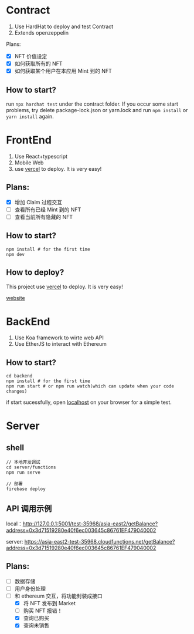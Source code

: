 # Contract
1. Use HardHat to deploy and test Contract
2. Extends openzeppelin

Plans:
- [x] NFT 价值设定
- [x] 如何获取所有的 NFT
- [x] 如何获取某个用户在本应用 Mint 到的 NFT

## How to start?
run `npx hardhat test` under the contract folder. If you occur some start problems, try delete package-lock.json or yarn.lock and run `npm install` or `yarn install` again.

# FrontEnd
1. Use React+typescript
2. Mobile Web
3. use [vercel](https://vercel.com/) to deploy. It is very easy!

## Plans:
- [x] 增加 Claim 过程交互
- [ ] 查看所有已经 Mint 到的 NFT
- [ ] 查看当前所有隐藏的 NFT

##  How to start?
```
npm install # for the first time
npm dev
```

## How to deploy?

This project use [vercel](https://vercel.com/) to deploy. It is very easy!

[website](https://arnft-seven.vercel.app/nft/15)

# BackEnd
1. Use Koa framework to wirte web API
2. Use EtherJS to interact with Ethereum



## How to start?
```
cd backend
npm install # for the first time
npm run start # or npm run watch(which can update when your code changes)
```

if start sucessfully, open [localhost](http://localhost:9000/ether/test) on your browser for a simple test.

# Server

## shell
```
// 本地开发调试 
cd server/functions
npm run serve

// 部署
firebase deploy
```

## API 调用示例

local：http://127.0.0.1:5001/test-35968/asia-east2/getBalance?address=0x3d71519280e40f6ec003645c86761EF479040002

server: https://asia-east2-test-35968.cloudfunctions.net/getBalance?address=0x3d71519280e40f6ec003645c86761EF479040002

## Plans:
- [ ] 数据存储
- [ ] 用户身份处理
- [ ] 和 ethereum 交互，将功能封装成接口
  - [x] 将 NFT 发布到 Market
  - [ ] 购买 NFT 报错！
  - [x] 查询已购买
  - [x] 查询未销售

